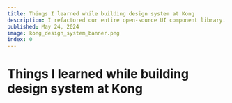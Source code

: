 ```yaml
---
title: Things I learned while building design system at Kong
description: I refactored our entire open-source UI component library. Here are a few lessons I learned.
published: May 24, 2024
image: kong_design_system_banner.png
index: 0
---
```


# Things I learned while building design system at Kong